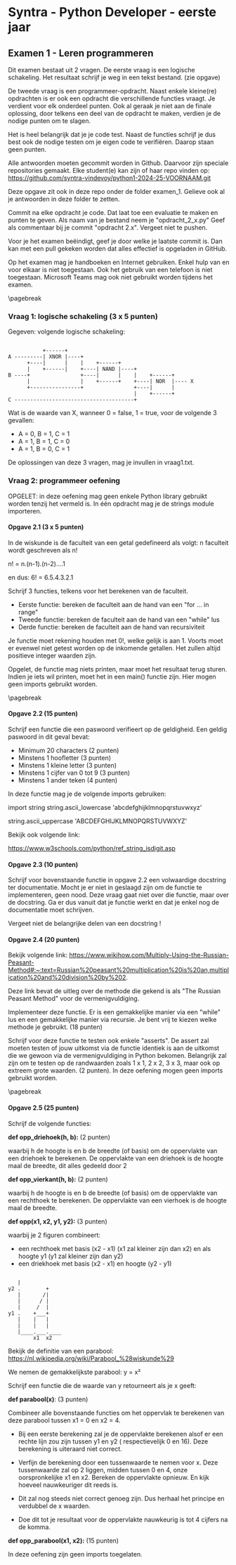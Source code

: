 # Syntra - Python Developer - eerste jaar

## Examen 1 - Leren programmeren

Dit examen bestaat uit 2 vragen. De eerste vraag is een logische schakeling.
Het resultaat schrijf je weg in een tekst bestand.  (zie opgave)

De tweede vraag is een programmeer-opdracht. Naast enkele kleine(re) opdrachten is er ook een opdracht die verschillende
functies vraagt.
Je verdient voor elk onderdeel punten. Ook al geraak je niet aan de finale oplossing, door telkens een deel van de
opdracht te maken, verdien je de nodige punten om te slagen.

Het is heel belangrijk dat je je code test. Naast de functies schrijf je dus best ook de nodige testen om je eigen code
te verifiëren. Daarop staan geen punten.

Alle antwoorden moeten gecommit worden in Github. Daarvoor zijn speciale repositories gemaakt. Elke student(e) kan zijn
of haar repo vinden op:
https://github.com/syntra-vindevoy/python1-2024-25-VOORNAAM.git

Deze opgave zit ook in deze repo onder de folder examen_1. Gelieve ook al je antwoorden in deze folder te zetten.

Commit na elke opdracht je code. Dat laat toe een evaluatie te maken en punten te geven. Als naam van je bestand neem
je "opdracht_2_x.py"
Geef als commentaar bij je commit "opdracht 2.x". Vergeet niet te pushen.

Voor je het examen beëindigt, geef je door welke je laatste commit is.
Dan kan met een pull gekeken worden dat alles effectief is opgeladen in GitHub.

Op het examen mag je handboeken en Internet gebruiken. Enkel hulp van en voor elkaar is niet toegestaan.
Ook het gebruik van een telefoon is niet toegestaan. Microsoft Teams mag ook niet gebruikt worden tijdens het examen.

\pagebreak

### Vraag 1: logische schakeling (3 x 5 punten)

Gegeven: volgende logische schakeling:

````

           +------+
A ---------| XNOR |----+
      +----|      |    |    +------+
      |    +------|    +----| NAND |----+
B ----+                +----|      |    |    +------+
      |                |    +------+    +----| NOR  |---- X
      +----------------+                +----|      | 
                                        |    +------+
C --------------------------------------+

````

Wat is de waarde van X, wanneer 0 = false, 1 = true, voor de volgende 3 gevallen:

- A = 0, B = 1, C = 1
- A = 1, B = 1, C = 0
- A = 1, B = 0, C = 1

De oplossingen van deze 3 vragen, mag je invullen in vraag1.txt.

### Vraag 2: programmeer oefening

OPGELET: in deze oefening mag geen enkele Python library gebruikt worden tenzij het vermeld is. In één opdracht mag je
de strings module importeren.

#### Opgave 2.1 (3 x 5 punten)

In de wiskunde is de faculteit van een getal gedefineerd als volgt:
n faculteit wordt geschreven als n!

n! = n.(n-1).(n-2)....1

en dus: 6! = 6.5.4.3.2.1

Schrijf 3 functies, telkens voor het berekenen van de faculteit.

- Eerste functie: bereken de faculteit aan de hand van een "for ... in range"
- Tweede functie: bereken de faculteit aan de hand van een "while" lus
- Derde functie: bereken de faculteit aan de hand van recursiviteit

Je functie moet rekening houden met 0!, welke gelijk is aan 1. Voorts moet er evenwel niet getest worden op de inkomende
getallen. Het zullen altijd positieve integer waarden zijn.

Opgelet, de functie mag niets printen, maar moet het resultaat terug sturen. Indien je iets wil printen, moet het in een
main() functie zijn. Hier mogen geen imports gebruikt worden.

\pagebreak

#### Opgave 2.2 (15 punten)

Schrijf een functie die een paswoord verifieert op de geldigheid. Een geldig paswoord in dit geval bevat:

- Minimum 20 characters (2 punten)
- Minstens 1 hoofletter (3 punten)
- Minstens 1 kleine letter (3 punten)
- Minstens 1 cijfer van 0 tot 9 (3 punten)
- Minstens 1 ander teken (4 punten)

In deze functie mag je de volgende imports gebruiken:

import string
string.ascii_lowercase
'abcdefghijklmnopqrstuvwxyz'

string.ascii_uppercase
'ABCDEFGHIJKLMNOPQRSTUVWXYZ'

Bekijk ook volgende link:

https://www.w3schools.com/python/ref_string_isdigit.asp

#### Opgave 2.3 (10 punten)

Schrijf voor bovenstaande functie in opgave 2.2 een volwaardige docstring ter documentatie. Mocht je er niet in geslaagd
zijn om de functie te implementeren, geen nood. Deze vraag gaat niet over die functie, maar over de docstring. Ga er dus
vanuit dat je functie werkt en dat je enkel nog de documentatie moet schrijven.

Vergeet niet de belangrijke delen van een docstring !

#### Opgave 2.4 (20 punten)

Bekijk volgende link:
https://www.wikihow.com/Multiply-Using-the-Russian-Peasant-Method#:~:text=Russian%20peasant%20multiplication%20is%20an,multiplication%20and%20division%20by%202.

Deze link bevat de uitleg over de methode die gekend is als "The Russian Peasant Method" voor de vermenigvuldiging.

Implementeer deze functie. Er is een gemakkelijke manier via een "while" lus en een gemakkelijke manier via recursie. Je
bent vrij te kiezen welke methode je gebruikt. (18 punten)

Schrijf voor deze functie te testen ook enkele "asserts". De assert zal moeten testen of jouw uitkomst via de functie
identiek is aan de uitkomst die we gewoon via de vermenigvuldiging in Python bekomen. Belangrijk zal zijn om te testen
op de randwaarden zoals 1 x 1, 2 x 2, 3 x 3, maar ook op extreem grote waarden. (2 punten). In deze oefening mogen geen
imports gebruikt worden.

\pagebreak

#### Opgave 2.5 (25 punten)

Schrijf de volgende functies:

**def opp_driehoek(h, b):**  (2 punten)

waarbij h de hoogte is en b de breedte (of basis) om de oppervlakte van een driehoek te berekenen. De oppervlakte van
een driehoek is de hoogte maal de breedte, dit alles gedeeld door 2

**def opp_vierkant(h, b):** (2 punten)

waarbij h de hoogte is en b de breedte (of basis) om de oppervlakte van een rechthoek te berekenen. De oppervlakte van
een vierhoek is de hoogte maal de breedte.

**def opp(x1, x2, y1, y2):** (3 punten)

waarbij je 2 figuren combineert:

- een rechthoek met basis (x2 - x1) (x1 zal kleiner zijn dan x2) en als hoogte y1 (y1 zal kleiner zijn dan y2)
- een driekhoek met basis (x2 - x1) en hoogte (y2 - y1)

``````

   |
y2 .        +
   |       /|
   |      / |
   |     /  |
y1 .    +___+
   |    |   |
   |    |   |
   |____.___.____
        x1  x2

``````

Bekijk de definitie van een parabool:
https://nl.wikipedia.org/wiki/Parabool_%28wiskunde%29

We nemen de gemakkelijkste parabool: y = x²

Schrijf een functie die de waarde van y retourneert als je x geeft:

**def parabool(x)**: (3 punten)

Combineer alle bovenstaande functies om het oppervlak te berekenen van deze parabool tussen x1 = 0 en x2 = 4.

- Bij een eerste berekening zal je de oppervlakte berekenen alsof er een rechte lijn zou zijn tussen y1 en y2 (
  respectievelijk 0 en 16). Deze berekening is uiteraard niet correct.

- Verfijn de berekening door een tussenwaarde te nemen voor x. Deze tussenwaarde zal op 2 liggen, midden tussen 0 en 4,
  onze oorspronkelijke x1 en x2. Bereken de oppervlakte opnieuw. En kijk hoeveel nauwkeuriger dit reeds is.

- Dit zal nog steeds niet correct genoeg zijn. Dus herhaal het principe en verdubbel de x waarden.

- Doe dit tot je resultaat voor de oppervlakte nauwkeurig is tot 4 cijfers na de komma.

**def opp_parabool(x1, x2):** (15 punten)

In deze oefening zijn geen imports toegelaten.
